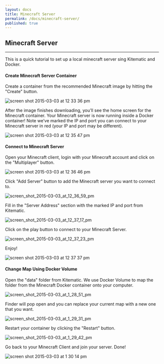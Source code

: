 ```yaml
---
layout: docs
title: Minecraft Server
permalink: /docs/minecraft-server/
published: true
---
```


## Minecraft Server

---

This is a quick tutorial to set up a local minecraft server sing Kitematic and Docker.

#### Create Minecraft Server Container

Create a container from the recommended Minecraft image by hitting the "Create" button.

![screen shot 2015-03-03 at 12 33 36 pm](https://cloud.githubusercontent.com/assets/559953/6471845/2c617d7c-c1a3-11e4-9ebb-5dfc50dfa680.png)

After the image finishes downloading, you’ll see the home screen for the Minecraft container. Your Minecraft server is now running inside a Docker container! Note we’ve marked the IP and port you can connect to your Minecraft server in red (your IP and port may be different).

![screen shot 2015-03-03 at 12 35 47 pm](https://cloud.githubusercontent.com/assets/559953/6471905/a79b4e96-c1a3-11e4-86fe-993d57cfe2b6.png)

#### Connect to Minecraft Server

Open your Minecraft client, login with your Minecraft account and click on the "Multiplayer" button.

![screen shot 2015-03-03 at 12 36 46 pm](https://cloud.githubusercontent.com/assets/559953/6471969/0a62c43c-c1a4-11e4-935f-409a8c88632c.png)

Click "Add Server" button to add the Minecraft server you want to connect to.

![screen_shot_2015-03-03_at_12_36_59_pm](https://cloud.githubusercontent.com/assets/559953/6472072/a1d6d0a6-c1a4-11e4-8291-485db1123c14.png)

Fill in the "Server Address" section with the marked IP and port from Kitematic.

![screen_shot_2015-03-03_at_12_37_17_pm](https://cloud.githubusercontent.com/assets/559953/6472074/a4535dc2-c1a4-11e4-9021-a895baf42905.png)

Click on the play button to connect to your Minecraft Server.

![screen_shot_2015-03-03_at_12_37_23_pm](https://cloud.githubusercontent.com/assets/559953/6472077/a6c478b6-c1a4-11e4-9157-ec4b0028764a.png)

Enjoy!

![screen shot 2015-03-03 at 12 37 37 pm](https://cloud.githubusercontent.com/assets/559953/6472079/a8e2b040-c1a4-11e4-889b-9e95731fb21c.png)

#### Change Map Using Docker Volume

Open the "data" folder from Kitematic. We use Docker Volume to map the folder from the Minecraft Docker container onto your computer.

![screen_shot_2015-03-03_at_1_28_51_pm](https://cloud.githubusercontent.com/assets/559953/6472819/d9ca6400-c1a9-11e4-9d51-074a208ebd27.png)

Finder will pop open and you can replace your current map with a new one that you want.

![screen_shot_2015-03-03_at_1_29_31_pm](https://cloud.githubusercontent.com/assets/559953/6472821/dd8a4740-c1a9-11e4-82d4-b84ff2d64e8f.png)

Restart your container by clicking the "Restart" button.

![screen_shot_2015-03-03_at_1_29_42_pm](https://cloud.githubusercontent.com/assets/559953/6472823/e06fbda0-c1a9-11e4-888a-2306a3cae37d.png)

Go back to your Minecraft Client and join your server. Done!

![screen shot 2015-03-03 at 1 30 14 pm](https://cloud.githubusercontent.com/assets/559953/6472828/e9140f24-c1a9-11e4-8005-7b3e6affd877.png)
